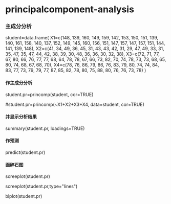 # principalcomponent-analysis
### 主成分分析 ########### 

student=data.frame(
X1=c(148, 139, 160, 149, 159, 142, 153, 150, 151, 139, 
140, 161, 158, 140, 137, 152, 149, 145, 160, 156, 
151, 147, 157, 147, 157, 151, 144, 141, 139, 148), 
X2=c(41, 34, 49, 36, 45, 31, 43, 43, 42, 31, 
29, 47, 49, 33, 31, 35, 47, 35, 47, 44,
42, 38, 39, 30, 48, 36, 36, 30, 32, 38),
X3=c(72, 71, 77, 67, 80, 66, 76, 77, 77, 68, 
64, 78, 78, 67, 66, 73, 82, 70, 74, 78, 
73, 73, 68, 65, 80, 74, 68, 67, 68, 70),
X4=c(78, 76, 86, 79, 86, 76, 83, 79, 80, 74, 
74, 84, 83, 77, 73, 79, 79, 77, 87, 85, 
82, 78, 80, 75, 88, 80, 76, 76, 73, 78)
)



#### 作主成分分析

student.pr=princomp(student, cor=TRUE)

#student.pr=princomp(~X1+X2+X3+X4, data=student, cor=TRUE) 



#### 并显示分析结果

summary(student.pr, loadings=TRUE)



#### 作预测

predict(student.pr)



#### 画碎石图

screeplot(student.pr)

screeplot(student.pr,type="lines")



biplot(student.pr)


